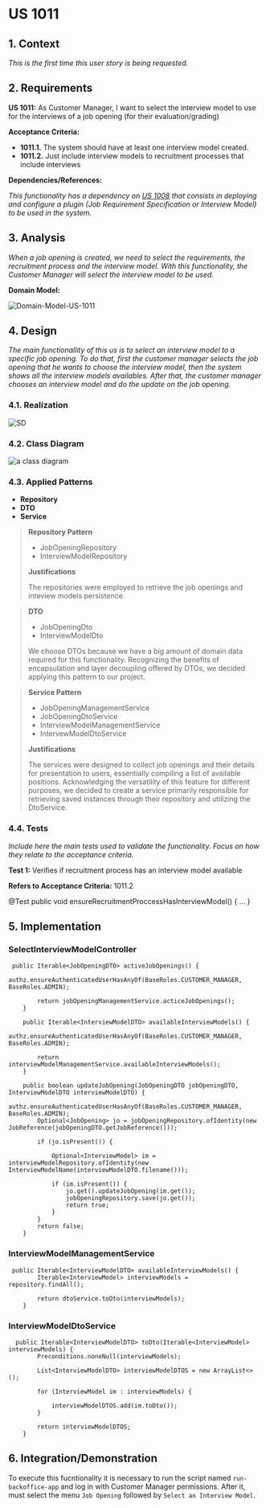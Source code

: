 # US 1011

## 1. Context
*This is the first time this user story is being requested.*

## 2. Requirements

**US 1011:** As Customer Manager, I want to select the interview model to use for the interviews of a job opening (for their evaluation/grading)

**Acceptance Criteria:**

- **1011.1.** The system should have at least one interview model created.
- **1011.2.** Just include interview models to recruitment processes that include interviews

**Dependencies/References:**

*This functionality has a dependency on [_US 1008_](../sb_us_1008) that consists
in deploying and configure a plugin (Job Requirement Specification or Interview Model)
to be used in the system.*

## 3. Analysis
*When a job opening is created, we need to select the requirements, the recruitment process and the interview model. 
With this functionality, the Customer Manager will select the interview model to be used.*

**Domain Model:**

![Domain-Model-US-1011](US1011_Domain_Model/domain-model-us-1011.svg)

## 4. Design

*The main functionallity of this us is to select an interview model to a specific job opening. 
To do that, first the customer manager selects the job opening that he wants to choose the interview model, then the system shows all the interview models availables.
After that, the customer manager chooses an interview model and do the update on the job opening.*

### 4.1. Realization
![SD](US1011_SD/sd-us-1011.svg)

### 4.2. Class Diagram

![a class diagram](US1011_Class_Diagram/class-diagram-us-1011.svg)

### 4.3. Applied Patterns
* **Repository**
* **DTO**
* **Service**

> **Repository Pattern**
> * JobOpeningRepository
> * InterviewModelRepository
>
> **Justifications**
>
> The repositories were employed to retrieve the job openings and inteview models persistence.

> **DTO**
> * JobOpeningDto
> * InterviewModelDto
>
> We choose DTOs because we have a big amount of domain data required for this functionality. Recognizing the
> benefits of encapsulation and layer decoupling offered by DTOs, we decided applying this pattern to our project.

> **Service Pattern**
> * JobOpeningManagementService
> * JobOpeningDtoService
> * InterviewModelManagementService
> * IntervewModelDtoService
>
> **Justifications**
>
> The services were designed to collect job openings and their details for presentation to users, essentially 
> compiling a list of available positions. Acknowledging the versatility of this feature for different purposes,
> we decided to create a service primarily responsible for retrieving saved instances through their repository
> and utilizing the DtoService.

### 4.4. Tests

*Include here the main tests used to validate the functionality. Focus on how they relate to the acceptance criteria.*

**Test 1:** Verifies if recruitment process has an interview model available

**Refers to Acceptance Criteria:** 1011.2

@Test
public void ensureRecruitmentProccessHasInterviewModel() {
...
}

## 5. Implementation

### SelectInterviewModelController

```
 public Iterable<JobOpeningDTO> activeJobOpenings() {
        authz.ensureAuthenticatedUserHasAnyOf(BaseRoles.CUSTOMER_MANAGER, BaseRoles.ADMIN);

        return jobOpeningManagementService.acticeJobOpenings();
    }

    public Iterable<InterviewModelDTO> availableInterviewModels() {
        authz.ensureAuthenticatedUserHasAnyOf(BaseRoles.CUSTOMER_MANAGER, BaseRoles.ADMIN);

        return interviewModelManagementService.availableInterviewModels();
    }

    public boolean updateJobOpening(JobOpeningDTO jobOpeningDTO, InterviewModelDTO interviewModelDTO) {
        authz.ensureAuthenticatedUserHasAnyOf(BaseRoles.CUSTOMER_MANAGER, BaseRoles.ADMIN);
        Optional<JobOpening> jo = jobOpeningRepository.ofIdentity(new JobReference(jobOpeningDTO.getJobReference()));

        if (jo.isPresent()) {

            Optional<InterviewModel> im = interviewModelRepository.ofIdentity(new InterviewModelName(interviewModelDTO.filename()));

            if (im.isPresent()) {
                jo.get().updateJobOpening(im.get());
                jobOpeningRepository.save(jo.get());
                return true;
            }
        }
        return false;
    }
```
### InterviewModelManagementService

```
 public Iterable<InterviewModelDTO> availableInterviewModels() {
        Iterable<InterviewModel> interviewModels = repository.findAll();

        return dtoService.toDto(interviewModels);
    }
```
### InterviewModelDtoService

```
  public Iterable<InterviewModelDTO> toDto(Iterable<InterviewModel> interviewModels) {
        Preconditions.noneNull(interviewModels);

        List<InterviewModelDTO> interviewModelDTOS = new ArrayList<>();

        for (InterviewModel im : interviewModels) {

            interviewModelDTOS.add(im.toDto());
        }

        return interviewModelDTOS;
    }
```
## 6. Integration/Demonstration

To execute this fucntionality it is necessary to run the script named `run-backoffice-app` and log in with Customer
Manager permissions. After it, must select the menu `Job Opening` followed by `Select an Interview Model`.

